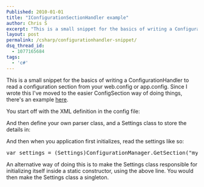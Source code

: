 ```yaml
---
Published: 2010-01-01
title: "IConfigurationSectionHandler example"
author: Chris S
excerpt: "This is a small snippet for the basics of writing a ConfigurationHandler to read a configuration section from your web.config or app.config."
layout: post
permalink: /csharp/configurationhandler-snippet/
dsq_thread_id:
  - 1077165684
tags:
  - 'c#'
---
```

This is a small snippet for the basics of writing a ConfigurationHandler to read a configuration section from your web.config or app.config. Since I wrote this I've moved to the easier ConfigSection way of doing things, there's an example [here][1].

You start off with the XML definition in the config file:

<!--more-->

  
<script src="https://gist.github.com/yetanotherchris/4758085.js"></script>

And then define your own parser class, and a Settings class to store the details in:

<script src="https://gist.github.com/yetanotherchris/4758068.js"></script>

And then when you application first initializes, read the settings like so:

<pre>var settings = (Settings)ConfigurationManager.GetSection("mysection");</pre>

An alternative way of doing this is to make the Settings class responsible for initializing itself inside a static constructor, using the above line. You would then make the Settings class a singleton.

 [1]: http://www.bitbucket.org/roadkill/src/4b864a2a214f/Roadkill.Core/RoadkillSection.cs
